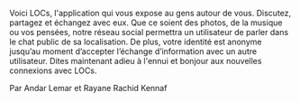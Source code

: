 Voici LOCs, l'application qui vous expose au gens autour de vous. 
Discutez, partagez et échangez avec eux. 
Que ce soient des photos, de la musique ou vos pensées, notre réseau social permettra un utilisateur de parler dans le chat public de sa localisation. 
De plus, votre identité est anonyme jusqu’au moment d’accepter l’échange d’information avec un autre utilisateur. 
Dites maintenant adieu à l'ennui et bonjour aux nouvelles connexions avec LOCs.

Par Andar Lemar et Rayane Rachid Kennaf